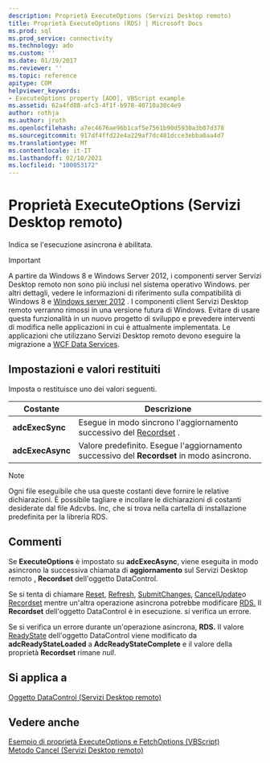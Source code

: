 ```yaml
---
description: Proprietà ExecuteOptions (Servizi Desktop remoto)
title: Proprietà ExecuteOptions (RDS) | Microsoft Docs
ms.prod: sql
ms.prod_service: connectivity
ms.technology: ado
ms.custom: ''
ms.date: 01/19/2017
ms.reviewer: ''
ms.topic: reference
apitype: COM
helpviewer_keywords:
- ExecuteOptions property [ADO], VBScript example
ms.assetid: 62a4fd88-afc3-4f1f-b978-40710a30c4e9
author: rothja
ms.author: jroth
ms.openlocfilehash: a7ec4676ae96b1caf5e7561b90d5930a3b07d378
ms.sourcegitcommit: 917df4ffd22e4a229af7dc481dcce3ebba0aa4d7
ms.translationtype: MT
ms.contentlocale: it-IT
ms.lasthandoff: 02/10/2021
ms.locfileid: "100053172"
---
```

# <a name="executeoptions-property-rds"></a>Proprietà ExecuteOptions (Servizi Desktop remoto)
Indica se l'esecuzione asincrona è abilitata.  
  
> [!IMPORTANT]
>  A partire da Windows 8 e Windows Server 2012, i componenti server Servizi Desktop remoto non sono più inclusi nel sistema operativo Windows. per altri dettagli, vedere le informazioni di riferimento sulla compatibilità di Windows 8 e [Windows server 2012](https://www.microsoft.com/download/details.aspx?id=27416) . I componenti client Servizi Desktop remoto verranno rimossi in una versione futura di Windows. Evitare di usare questa funzionalità in un nuovo progetto di sviluppo e prevedere interventi di modifica nelle applicazioni in cui è attualmente implementata. Le applicazioni che utilizzano Servizi Desktop remoto devono eseguire la migrazione a [WCF Data Services](/dotnet/framework/wcf/).  
  
## <a name="settings-and-return-values"></a>Impostazioni e valori restituiti  
 Imposta o restituisce uno dei valori seguenti.  
  
|Costante|Descrizione|  
|--------------|-----------------|  
|**adcExecSync**|Esegue in modo sincrono l'aggiornamento successivo del [Recordset](../ado-api/recordset-object-ado.md) .|  
|**adcExecAsync**|Valore predefinito. Esegue l'aggiornamento successivo del **Recordset** in modo asincrono.|  
  
> [!NOTE]
>  Ogni file eseguibile che usa queste costanti deve fornire le relative dichiarazioni. È possibile tagliare e incollare le dichiarazioni di costanti desiderate dal file Adcvbs. Inc, che si trova nella cartella di installazione predefinita per la libreria RDS.  
  
## <a name="remarks"></a>Commenti  
 Se **ExecuteOptions** è impostato su **adcExecAsync**, viene eseguita in modo asincrono la successiva chiamata di **aggiornamento** sul Servizi Desktop remoto [.](./datacontrol-object-rds.md) **Recordset** dell'oggetto DataControl.  
  
 Se si tenta di chiamare [Reset](./reset-method-rds.md), [Refresh](./refresh-method-rds.md), [SubmitChanges](./submitchanges-method-rds.md), [CancelUpdate](../ado-api/cancelupdate-method-ado.md)o [Recordset](./recordset-sourcerecordset-properties-rds.md) mentre un'altra operazione asincrona potrebbe modificare [RDS.](./datacontrol-object-rds.md) Il **Recordset** dell'oggetto DataControl è in esecuzione. si verifica un errore.  
  
 Se si verifica un errore durante un'operazione asincrona, **RDS.** Il valore [ReadyState](./readystate-property-rds.md) dell'oggetto DataControl viene modificato da **adcReadyStateLoaded** a **AdcReadyStateComplete** e il valore della proprietà **Recordset** rimane *null*.  
  
## <a name="applies-to"></a>Si applica a  
 [Oggetto DataControl (Servizi Desktop remoto)](./datacontrol-object-rds.md)  
  
## <a name="see-also"></a>Vedere anche  
 [Esempio di proprietà ExecuteOptions e FetchOptions (VBScript)](./executeoptions-and-fetchoptions-properties-example-vbscript.md)   
 [Metodo Cancel (Servizi Desktop remoto)](./cancel-method-rds.md)